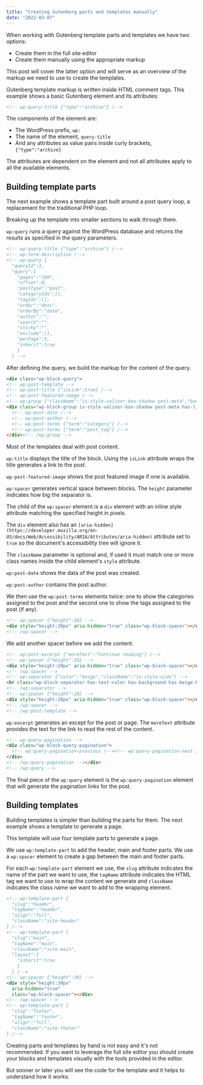 ```yaml
---
title: "Creating Gutenberg parts and templates manually"
date: "2022-03-07"
---
```


When working with Gutenberg template parts and templates we have two options:

* Create them in the full site editor
* Create them manually using the appropriate markup

This post will cover the latter option and will serve as an overview of the markup we need to use to create the templates.

Gutenberg template markup is written inside HTML comment tags. This example shows a basic Gutenberg element and its attributes:

```html
<!-- wp:query-title {"type":"archive"} /-->
```

The components of the element are:

* The WordPress prefix, `wp:`
* The name of the element, `query-title`
* And any attributes as value pairs inside curly brackets, `{"type":"archive}`

The attributes are dependent on the element and not all attributes apply to all the available elements.

## Building template parts

The next example shows a template part built around a post query loop, a replacement for the traditional PHP loop.

Breaking up the template into smaller sections to walk through them.

`wp:query` runs a query against the WordPress database and returns the results as specified in the query parameters.

```html
<!-- wp:query-title {"type":"archive"} /-->
<!-- wp:term-description /-->
<!-- wp:query {
  "queryId":1,
  "query":{
    "pages":"100",
    "offset":0,
    "postType":"post",
    "categoryIds":[],
    "tagIds":[],
    "order":"desc",
    "orderBy":"date",
    "author":"",
    "search":"",
    "sticky":"",
    "exclude":[],
    "perPage":5,
    "inherit":true
    }
  } -->
```

After defining the query, we build the markup for the content of the query.

```html
<div class="wp-block-query">
<!-- wp:post-template -->
<!-- wp:post-title {"isLink":true} /-->
<!-- wp:post-featured-image /-->
<!-- wp:group {"className":"is-style-valinor-box-shadow post-meta","backgroundColor":"light-grey"} -->
<div class="wp-block-group is-style-valinor-box-shadow post-meta has-light-grey-background-color has-background">
  <!-- wp:post-date /-->
  <!-- wp:post-author /-->
  <!-- wp:post-terms {"term":"category"} /-->
  <!-- wp:post-terms {"term":"post_tag"} /-->
</div><!-- /wp:group -->
```

Most of the templates deal with post content.

`wp:title` displays the title of the block. Using the `isLink` attribute wraps the title generates a link to the post.

`wp-post-featured-image` shows the post featured image if one is available.

`wp:spacer` generates vertical space between blocks. The `height` parameter indicates how big the separator is.

The child of the `wp:spacer` element is a `div` element with an inline style attribute matching the specified height in pixels.

The `div` element also has an `[aria-hidden](https://developer.mozilla.org/en-US/docs/Web/Accessibility/ARIA/Attributes/aria-hidden)` attribute set to `true` so the document's accessibility tree will ignore it.

The `className` parameter is optional and, if used it must match one or more class names inside the child element's `style` attribute.

`wp:post-date` shows the data of the post was created.

`wp:post-author` contains the post author.

We then use the `wp:post-terms` elements twice: one to show the categories assigned to the post and the second one to show the tags assigned to the post (if any).

```html
<!-- wp:spacer {"height":30} -->
<div style="height:30px" aria-hidden="true" class="wp-block-spacer"></div>
<!-- /wp:spacer -->
```

We add another spacer before we add the content.

```html
<!-- wp:post-excerpt {"moreText":"Continue reading"} /-->
<!-- wp:spacer {"height":20} -->
<div style="height:20px" aria-hidden="true" class="wp-block-spacer"></div>
<!-- /wp:spacer -->
<!-- wp:separator {"color":"beige","className":"is-style-wide"} -->
<hr class="wp-block-separator has-text-color has-background has-beige-background-color has-beige-color is-style-wide" />
<!-- /wp:separator -->
<!-- wp:spacer {"height":20} -->
<div style="height:20px" aria-hidden="true" class="wp-block-spacer"></div>
<!-- /wp:spacer -->
<!-- /wp:post-template -->
```

`wp:excerpt` generates an except for the post or page. The `moreText` attribute provides the text for the link to read the rest of the content.

```html
<!-- wp:query-pagination -->
<div class="wp-block-query-pagination">
  <!-- wp:query-pagination-previous /--><!-- wp:query-pagination-next /-->
</div>
<!-- /wp:query-pagination --></div>
<!-- /wp:query -->
```

The final piece of the `wp:query` element is the `wp:query-pagination` element that will generate the pagination links for the post.

## Building templates

Building templates is simpler than building the parts for them. The next example shows a template to generate a page.

This template will use four template parts to generate a page.

We use `wp:template-part` to add the header, main and footer parts. We use a `wp:spacer` element to create a gap between the main and footer parts.

For each `wp:template-part` element we use, the `slug` attribute indicates the name of the part we want to use, the `tagName` attribute indicates the HTML tag we want to use to wrap the content we generate and `className` indicates the class name we want to add to the wrapping element.

```html
<!-- wp:template-part {
  "slug":"header",
  "tagName":"header",
  "align":"full",
  "className":"site-header"
} /-->
<!-- wp:template-part {
  "slug":"main",
  "tagName":"main",
  "className":"site-main",
  "layout":{
    "inherit":true
    }
  } /-->
<!-- wp:spacer {"height":30} -->
<div style="height:30px"
  aria-hidden="true"
  class="wp-block-spacer"></div>
<!-- /wp:spacer -->
<!-- wp:template-part {
  "slug":"footer",
  "tagName":"footer",
  "align":"full",
  "className":"site-footer"
} /-->
```

Creating parts and templates by hand is not easy and it's not recommended. If you want to leverage the full site editor you should create your blocks and templates visually with the tools provided in the editor.

But sooner or later you will see the code for the template and it helps to understand how it works.
